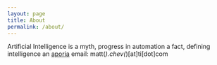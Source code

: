 ```yaml
---
layout: page
title: About
permalink: /about/
---
```


Artificial Intelligence is a myth, progress in automation a fact, defining intelligence an [aporia](https://en.wikipedia.org/wiki/Aporia)
email: matt(*).chev(*)[at]ti[dot]com

